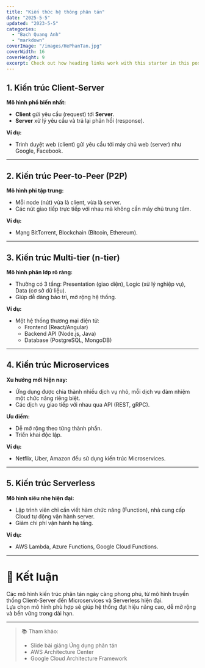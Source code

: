 ```yaml
---
title: "Kiến thức hệ thông phân tán"
date: "2025-5-5"
updated: "2023-5-5"
categories:
  - "Bạch Quang Anh"
  - "markdown"
coverImage: "/images/HePhanTan.jpg"
coverWidth: 16
coverHeight: 9
excerpt: Check out how heading links work with this starter in this post.
---
```


## 1. Kiến trúc Client-Server

**Mô hình phổ biến nhất:**

- **Client** gửi yêu cầu (request) tới **Server**.
- **Server** xử lý yêu cầu và trả lại phản hồi (response).

**Ví dụ:**

- Trình duyệt web (client) gửi yêu cầu tới máy chủ web (server) như Google, Facebook.

---

## 2. Kiến trúc Peer-to-Peer (P2P)

**Mô hình phi tập trung:**

- Mỗi node (nút) vừa là client, vừa là server.
- Các nút giao tiếp trực tiếp với nhau mà không cần máy chủ trung tâm.

**Ví dụ:**

- Mạng BitTorrent, Blockchain (Bitcoin, Ethereum).

---

## 3. Kiến trúc Multi-tier (n-tier)

**Mô hình phân lớp rõ ràng:**

- Thường có 3 tầng: Presentation (giao diện), Logic (xử lý nghiệp vụ), Data (cơ sở dữ liệu).
- Giúp dễ dàng bảo trì, mở rộng hệ thống.

**Ví dụ:**

- Một hệ thống thương mại điện tử:
  - Frontend (React/Angular)
  - Backend API (Node.js, Java)
  - Database (PostgreSQL, MongoDB)

---

## 4. Kiến trúc Microservices

**Xu hướng mới hiện nay:**

- Ứng dụng được chia thành nhiều dịch vụ nhỏ, mỗi dịch vụ đảm nhiệm một chức năng riêng biệt.
- Các dịch vụ giao tiếp với nhau qua API (REST, gRPC).

**Ưu điểm:**

- Dễ mở rộng theo từng thành phần.
- Triển khai độc lập.

**Ví dụ:**

- Netflix, Uber, Amazon đều sử dụng kiến trúc Microservices.

---

## 5. Kiến trúc Serverless

**Mô hình siêu nhẹ hiện đại:**

- Lập trình viên chỉ cần viết hàm chức năng (Function), nhà cung cấp Cloud tự động vận hành server.
- Giảm chi phí vận hành hạ tầng.

**Ví dụ:**

- AWS Lambda, Azure Functions, Google Cloud Functions.

---

# 🧠 Kết luận

Các mô hình kiến trúc phân tán ngày càng phong phú, từ mô hình truyền thống Client-Server đến Microservices và Serverless hiện đại.  
Lựa chọn mô hình phù hợp sẽ giúp hệ thống đạt hiệu năng cao, dễ mở rộng và bền vững trong dài hạn.

---

> 📚 Tham khảo:
>
> - Slide bài giảng Ứng dụng phân tán
> - AWS Architecture Center
> - Google Cloud Architecture Framework


